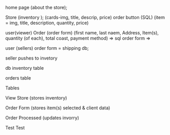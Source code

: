 home page
    (about the store);

Store
    (inventory );
        (cards-img, title, descrip, price) order button
        (SQL)
        (item = img, title, description, quantity, price)

user(viewer)
Order 
    (order form)
        (first name, last naem, Address, Item(s), quantity (of each), total coast, payment method) => sql order form =>

user (sellers)
    order form = shipping db;


seller pushes to invetory


db
inventory table

orders table


Tables

View Store
(stores inventory)

Order Form
(stores item(s) selected & client data)

Order Processed
(updates invorry)







Test Test